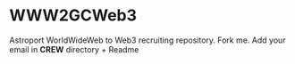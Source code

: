 # WWW2GCWeb3
Astroport WorldWideWeb to Web3 recruiting repository. Fork me. Add your email in **CREW** directory + Readme
